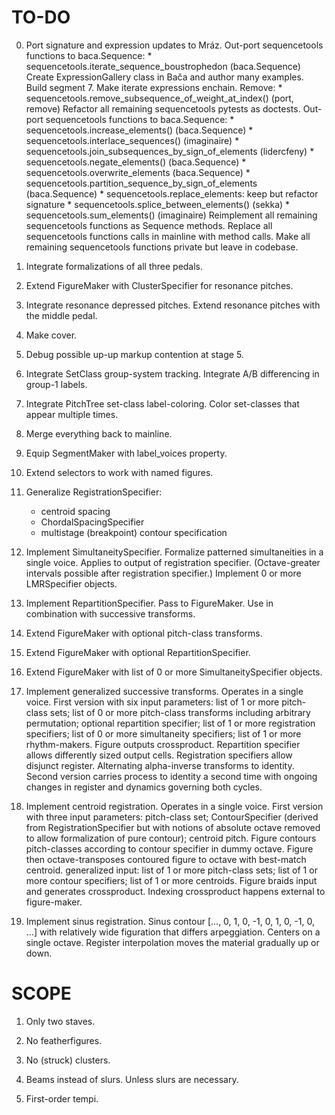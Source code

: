 TO-DO
=====

0.  Port signature and expression updates to Mráz.
    Out-port sequencetools functions to baca.Sequence:
        * sequencetools.iterate_sequence_boustrophedon (baca.Sequence)
    Create ExpressionGallery class in Bača and author many examples.
    Build segment 7.
    Make iterate expressions enchain.
    Remove:
        * sequencetools.remove_subsequence_of_weight_at_index() (port, remove)
    Refactor all remaining sequencetools pytests as doctests.
    Out-port sequencetools functions to baca.Sequence:
        * sequencetools.increase_elements() (baca.Sequence)
        * sequencetools.interlace_sequences() (imaginaire)
        * sequencetools.join_subsequences_by_sign_of_elements (lidercfeny)
        * sequencetools.negate_elements() (baca.Sequence)
        * sequencetools.overwrite_elements (baca.Sequence)
        * sequencetools.partition_sequence_by_sign_of_elements (baca.Sequence)
        * sequencetools.replace_elements: keep but refactor signature
        * sequencetools.splice_between_elements() (sekka)
        * sequencetools.sum_elements() (imaginaire)
    Reimplement all remaining sequencetools functions as Sequence methods.
    Replace all sequencetools functions calls in mainline with method calls.
    Make all remaining sequencetools functions private but leave in codebase.

1.  Integrate formalizations of all three pedals.

2.  Extend FigureMaker with ClusterSpecifier for resonance pitches.

3.  Integrate resonance depressed pitches.
    Extend resonance pitches with the middle pedal.

4.  Make cover.

5.  Debug possible up-up markup contention at stage 5.

6.  Integrate SetClass group-system tracking.
    Integrate A/B differencing in group-1 labels.

7.  Integrate PitchTree set-class label-coloring.
    Color set-classes that appear multiple times.

8.  Merge everything back to mainline.

9. Equip SegmentMaker with label_voices property.

10. Extend selectors to work with named figures.

11. Generalize RegistrationSpecifier:
    * centroid spacing
    * ChordalSpacingSpecifier
    * multistage (breakpoint) contour specification

12. Implement SimultaneitySpecifier.
    Formalize patterned simultaneities in a single voice.
    Applies to output of registration specifier.
    (Octave-greater intervals possible after registration specifier.)
    Implement 0 or more LMRSpecifier objects.

13. Implement RepartitionSpecifier.
    Pass to FigureMaker.
    Use in combination with successive transforms.

14. Extend FigureMaker with optional pitch-class transforms.

15. Extend FigureMaker with optional RepartitionSpecifier.

16. Extend FigureMaker with list of 0 or more SimultaneitySpecifier objects.

17. Implement generalized successive transforms. Operates in a single voice.
    First version with six input parameters: list of 1 or more pitch-class
    sets; list of 0 or more pitch-class transforms including arbitrary
    permutation; optional repartition specifier; list of 1 or more registration
    specifiers; list of 0 or more simultaneity specifiers; list of 1 or more
    rhythm-makers. Figure outputs crossproduct. Repartition specifier allows
    differently sized output cells. Registration specifiers allow disjunct
    register. Alternating alpha-inverse transforms to identity. Second version
    carries process to identity a second time with ongoing changes in register
    and dynamics governing both cycles.

18. Implement centroid registration. Operates in a single voice. First version
    with three input parameters: pitch-class set; ContourSpecifier (derived
    from RegistrationSpecifier but with notions of absolute octave removed to
    allow formalization of pure contour); centroid pitch. Figure contours
    pitch-classes according to contour specifier in dummy octave. Figure then
    octave-transposes contoured figure to octave with best-match centroid.
    generalized input: list of 1 or more pitch-class sets; list of 1 or more
    contour specifiers; list of 1 or more centroids. Figure braids input and
    generates crossproduct. Indexing crossproduct happens external to
    figure-maker.

19. Implement sinus registration. Sinus contour [..., 0, 1, 0, -1, 0, 1, 0, -1,
    0, ...] with relatively wide figuration that differs arpeggiation. Centers
    on a single octave. Register interpolation moves the material gradually up
    or down.

SCOPE
=====

1.  Only two staves.

2.  No featherfigures.

3.  No (struck) clusters.

4.  Beams instead of slurs. Unless slurs are necessary.

5.  First-order tempi.
